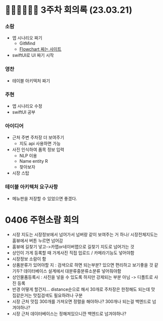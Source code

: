 # 👩🏻‍💻🥷👨‍🌾 3주차 회의록 (23.03.21)

### 소람
- 앱 시나리오 짜기
    - GitMind
    - [Flowchart 짜는 사이트](https://app.diagrams.net/)
- swiftUI로 UI 짜기 시작

### 영찬
- 테이블 아키텍처 짜기

### 주현
- 앱 시나리오 수정
- swiftUI 공부

### 아이디어
- 근처 주변 주차장 더 보여주기
    - 지도 api 사용하면 가능
- 사진 인식하여 품목 정보 입력
    - NLP 이용
    - Name entity R
    - 찾아보자
- 시장 스탑

### 테이블 아키텍처 요구사항
- 메뉴판을 저장할 수 있었으면 좋겠다.

# 0406 주현소람 회의
- 시장 지도는 시장정보에서 넘어가서 넘버랑 같이 보여주는 거 하나/ 시장전체지도는 홈뷰에서 버튼 누르면 넘어감
- 홈뷰에 길찾기 넣고->카맵or네이버맵으로 길찾기 지도로 넘어가는 것
- 상인이 가게 등록할 때 가게사진 직접 업로드 / 카메라기능도 넣어야함
- 시장정보 소람이 함
- 상품분류가 있어야할 지 : 검색으로 하면 되는부분? 있으면 편리하고 보기좋을 것 같기두? 데이터베이스 설계에서 대분류중분류소분류 넣어줘야함
- 상인물품등록시 : 사진을 넣을 수 있도록 하지만 강제되는 부분 아님 -> 디폴트로 사진 등록
- 반경 어떻게 할건지... distance순으로 해서 30개로 주차장은 한정해도 되는데 맛집같은거는 맛집검색도 필요하려나 구분
- 시장 근처 맛집 300개를 가져오면 정렬을 해야하나? 300개나 되는걸 백엔드로 넘겨야하나? 
- 시장 근처 데이터베이스는 정해져있으니깐 백엔드로 넘겨야하나?
